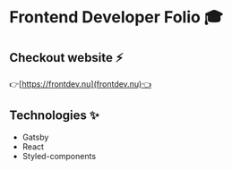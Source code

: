 # Frontend Developer Folio 🎓

## Checkout website ⚡

👉[https://frontdev.nu](frontdev.nu)👈
<br/>

## Technologies ✨
* Gatsby
* React
* Styled-components
